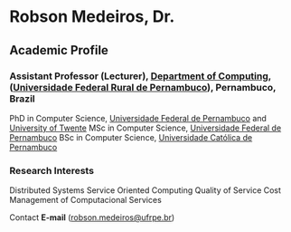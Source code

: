 # Robson Medeiros, Dr.

## Academic Profile


### Assistant Professor (Lecturer), [Department of Computing](http://dc.ufrpe.br), ([Universidade Federal Rural de Pernambuco](http://www.ufrpe.br)), Pernambuco, Brazil 

PhD in Computer Science, [Universidade Federal de Pernambuco](http://ufpe.br) and [University of Twente](https://www.utwente.nl/)
MSc in Computer Science, [Universidade Federal de Pernambuco](http://ufpe.br)
BSc in Computer Science, [Universidade Católica de Pernambuco](https://portal.unicap.br/)

### Research Interests
Distributed Systems
Service Oriented Computing
Quality of Service
Cost Management of Computacional Services

Contact
**E-mail** ([robson.medeiros@ufrpe.br](mailto:robson.medeiros@ufrpe.br))
